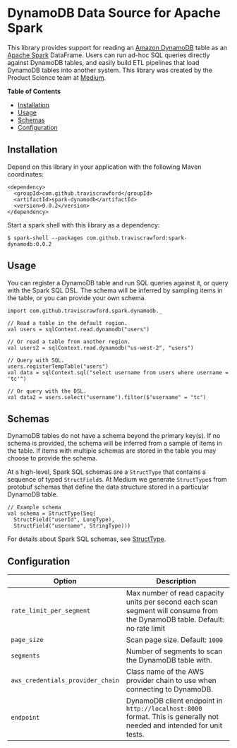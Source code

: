 # DynamoDB Data Source for Apache Spark

This library provides support for reading an [Amazon DynamoDB](https://aws.amazon.com/dynamodb/)
table as an [Apache Spark](https://spark.apache.org/) DataFrame. Users can run ad-hoc SQL
queries directly against DynamoDB tables, and easily build ETL pipelines that load
DynamoDB tables into another system. This library was created by the Product Science team
at [Medium](https://medium.com/).

<!-- START doctoc generated TOC please keep comment here to allow auto update -->
<!-- DON'T EDIT THIS SECTION, INSTEAD RE-RUN doctoc TO UPDATE -->
**Table of Contents**

- [Installation](#installation)
- [Usage](#usage)
- [Schemas](#schemas)
- [Configuration](#configuration)

<!-- END doctoc generated TOC please keep comment here to allow auto update -->

## Installation

Depend on this library in your application with the following Maven coordinates:

```
<dependency>
  <groupId>com.github.traviscrawford</groupId>
  <artifactId>spark-dynamodb</artifactId>
  <version>0.0.2</version>
</dependency>
```

Start a spark shell with this library as a dependency:

```
$ spark-shell --packages com.github.traviscrawford:spark-dynamodb:0.0.2
```

## Usage

You can register a DynamoDB table and run SQL queries against it, or query with the Spark SQL DSL.
The schema will be inferred by sampling items in the table, or you can provide your own schema.

```
import com.github.traviscrawford.spark.dynamodb._

// Read a table in the default region.
val users = sqlContext.read.dynamodb("users")

// Or read a table from another region.
val users2 = sqlContext.read.dynamodb("us-west-2", "users")

// Query with SQL.
users.registerTempTable("users")
val data = sqlContext.sql("select username from users where username = 'tc'")

// Or query with the DSL.
val data2 = users.select("username").filter($"username" = "tc")
```

## Schemas

DynamoDB tables do not have a schema beyond the primary key(s). If no schema is provided,
the schema will be inferred from a sample of items in the table. If items with multiple
schemas are stored in the table you may choose to provide the schema.

At a high-level, Spark SQL schemas are a `StructType` that contains a sequence of typed
`StructField`s. At Medium we generate `StructType`s from protobuf schemas that define the data
structure stored in a particular DynamoDB table.

```
// Example schema
val schema = StructType(Seq(
  StructField("userId", LongType),
  StructField("username", StringType)))
```

For details about Spark SQL schemas, see
[StructType](http://spark.apache.org/docs/latest/api/scala/index.html#org.apache.spark.sql.types.StructType).

## Configuration

| Option | Description |
| --- | --- |
| `rate_limit_per_segment` | Max number of read capacity units per second each scan segment will consume from the DynamoDB table. Default: no rate limit |
| `page_size` | Scan page size. Default: `1000` |
| `segments` | Number of segments to scan the DynamoDB table with. |
| `aws_credentials_provider_chain` | Class name of the AWS provider chain to use when connecting to DynamoDB. |
| `endpoint` | DynamoDB client endpoint in `http://localhost:8000` format. This is generally not needed and intended for unit tests. |
